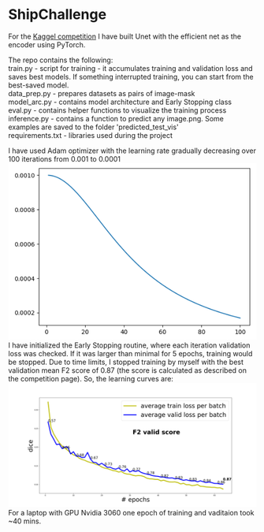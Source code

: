 # ShipChallenge
For the [Kaggel competition](https://www.kaggle.com/competitions/airbus-ship-detection/overview/) I have built Unet with the efficient net as the encoder using PyTorch.<br />

The repo contains the following:<br />
train.py - script for training - it accumulates training and validation loss and saves best models. If something interrupted training, you can start from the best-saved model.<br />
data_prep.py - prepares datasets as pairs of image-mask <br />
model_arc.py - contains model architecture and Early Stopping class <br />
eval.py - contains helper functions to visualize the training process <br />
inference.py - contains a function to predict any image.png. Some examples are saved to the folder 'predicted_test_vis' <br />
requirements.txt - libraries used during the project <br />

I have used Adam optimizer with the learning rate gradually decreasing over 100 iterations from 0.001 to 0.0001<br />
![alt text](https://github.com/AnnPike/ShipChallenge/blob/main/LR_decay.png)<br />
I have initialized the Early Stopping routine, where each iteration validation loss was checked. If it was larger than minimal for 5 epochs, training would be stopped. Due to time limits, I stopped training by myself with the best validation mean F2 score of 0.87 (the score is calculated as described on the competition page). So, the learning curves are:<br />
![alt text](https://github.com/AnnPike/ShipChallenge/blob/main/model_lossdice_decay_final_report.png)
For a laptop with GPU Nvidia 3060 one epoch of training and vaditaion took ~40 mins.


